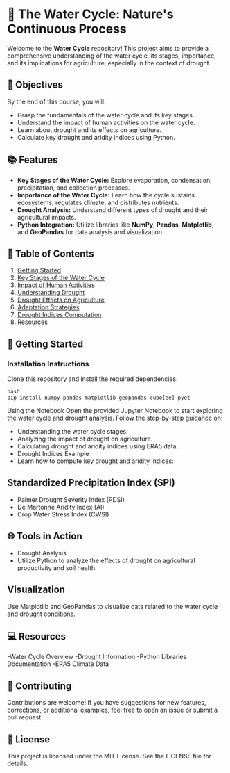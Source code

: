 
# 🌊 The Water Cycle: Nature's Continuous Process

Welcome to the **Water Cycle** repository! This project aims to provide a comprehensive understanding of the water cycle, its stages, importance, and its implications for agriculture, especially in the context of drought.

## 🌟 Objectives

By the end of this course, you will:
- Grasp the fundamentals of the water cycle and its key stages.
- Understand the impact of human activities on the water cycle.
- Learn about drought and its effects on agriculture.
- Calculate key drought and aridity indices using Python.

## 📚 Features

- **Key Stages of the Water Cycle:** Explore evaporation, condensation, precipitation, and collection processes.
- **Importance of the Water Cycle:** Learn how the cycle sustains ecosystems, regulates climate, and distributes nutrients.
- **Drought Analysis:** Understand different types of drought and their agricultural impacts.
- **Python Integration:** Utilize libraries like **NumPy**, **Pandas**, **Matplotlib**, and **GeoPandas** for data analysis and visualization.

## 📅 Table of Contents

1. [Getting Started](#getting-started)
2. [Key Stages of the Water Cycle](#key-stages-of-the-water-cycle)
3. [Impact of Human Activities](#impact-of-human-activities)
4. [Understanding Drought](#understanding-drought)
5. [Drought Effects on Agriculture](#drought-effects-on-agriculture)
6. [Adaptation Strategies](#adaptation-strategies)
7. [Drought Indices Computation](#drought-indices-computation)
8. [Resources](#resources)

## 🚀 Getting Started

### Installation Instructions

Clone this repository and install the required dependencies:

```
bash
pip install numpy pandas matplotlib geopandas cubo[ee] pyet
```

Using the Notebook
Open the provided Jupyter Notebook to start exploring the water cycle and drought analysis. Follow the step-by-step guidance on:

- Understanding the water cycle stages.
- Analyzing the impact of drought on agriculture.
- Calculating drought and aridity indices using ERA5 data.
- Drought Indices Example
- Learn how to compute key drought and aridity indices:

## Standardized Precipitation Index (SPI)
- Palmer Drought Severity Index (PDSI)
- De Martonne Aridity Index (AI)
- Crop Water Stress Index (CWSI)
## 🌐 Tools in Action
- Drought Analysis
- Utilize Python to analyze the effects of drought on agricultural productivity and soil health.

## Visualization
Use Matplotlib and GeoPandas to visualize data related to the water cycle and drought conditions.

## 💻 Resources
-Water Cycle Overview
-Drought Information
-Python Libraries Documentation
-ERA5 Climate Data
## 🤝 Contributing
Contributions are welcome! If you have suggestions for new features, corrections, or additional examples, feel free to open an issue or submit a pull request.

## 📝 License
This project is licensed under the MIT License. See the LICENSE file for details.
